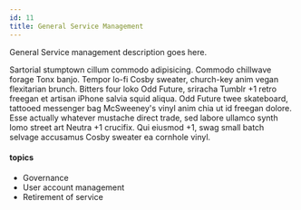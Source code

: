 ```yaml
---
id: 11
title: General Service Management
---
```


General Service management description goes here.

Sartorial stumptown cillum commodo adipisicing. Commodo chillwave forage Tonx banjo. Tempor lo-fi Cosby sweater, church-key anim vegan flexitarian brunch. Bitters four loko Odd Future, sriracha Tumblr +1 retro freegan et artisan iPhone salvia squid aliqua. Odd Future twee skateboard, tattooed messenger bag McSweeney's vinyl anim chia ut id freegan dolore. Esse actually whatever mustache direct trade, sed labore ullamco synth lomo street art Neutra +1 crucifix. Qui eiusmod +1, swag small batch selvage accusamus Cosby sweater ea cornhole vinyl.

#### topics
- Governance
- User account management 
- Retirement of service
